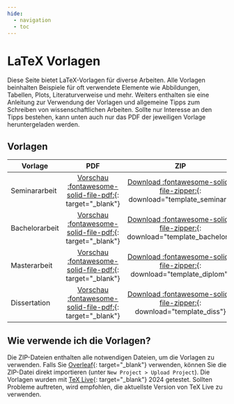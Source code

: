 ```yaml
---
hide:
  - navigation
  - toc
---
```


# LaTeX Vorlagen

Diese Seite bietet LaTeX-Vorlagen für diverse Arbeiten. Alle Vorlagen beinhalten Beispiele für oft verwendete Elemente wie Abbildungen, Tabellen, Plots, Literaturverweise und mehr. Weiters enthalten sie eine Anleitung zur Verwendung der Vorlagen und allgemeine Tipps zum Schreiben von wissenschaftlichen Arbeiten. Sollte nur Interesse an den Tipps bestehen, kann unten auch nur das PDF der jeweiligen Vorlage heruntergeladen werden.

## Vorlagen

| Vorlage        | PDF                                                                                    | ZIP                                                                                                  |
| -------------- | :------------------------------------------------------------------------------------: | :--------------------------------------------------------------------------------------------------: |
| Seminararbeit  | [Vorschau :fontawesome-solid-file-pdf:](pdfs/template_seminar.pdf){: target="_blank"}  | [Download :fontawesome-solid-file-zipper:](dl/template_seminar.zip){: download="template_seminar"}   |
| Bachelorarbeit | [Vorschau :fontawesome-solid-file-pdf:](pdfs/template_bachelor.pdf){: target="_blank"} | [Download :fontawesome-solid-file-zipper:](dl/template_bachelor.zip){: download="template_bachelor"} |
| Masterarbeit   | [Vorschau :fontawesome-solid-file-pdf:](pdfs/template_diplom.pdf){: target="_blank"}   | [Download :fontawesome-solid-file-zipper:](dl/template_diplom.zip){: download="template_diplom"}     |
| Dissertation   | [Vorschau :fontawesome-solid-file-pdf:](pdfs/template_diss.pdf){: target="_blank"}     | [Download :fontawesome-solid-file-zipper:](dl/template_diss.zip){: download="template_diss"}         |

## Wie verwende ich die Vorlagen?

Die ZIP-Dateien enthalten alle notwendigen Dateien, um die Vorlagen zu verwenden. Falls Sie [Overleaf](https://www.overleaf.com/){: target="_blank"} verwenden, können Sie die ZIP-Datei direkt importieren (unter `New Project > Upload Project`). Die Vorlagen wurden mit [TeX Live](https://tug.org/texlive/){: target="_blank"} 2024 getestet. Sollten Probleme auftreten, wird empfohlen, die aktuellste Version von TeX Live zu verwenden.
